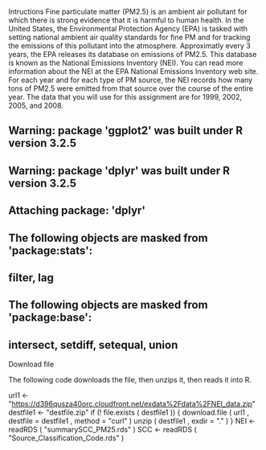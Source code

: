 Intructions
Fine particulate matter (PM2.5) is an ambient air pollutant for which there is strong evidence that
it is harmful to human health. In the United States, the Environmental Protection Agency (EPA) is
tasked with setting national ambient air quality standards for fine PM and for tracking the
emissions of this pollutant into the atmosphere. Approximatly every 3 years, the EPA releases its
database on emissions of PM2.5. This database is known as the National Emissions Inventory
(NEI). You can read more information about the NEI at the EPA National Emissions Inventory
web site.
For each year and for each type of PM source, the NEI records how many tons of PM2.5 were
emitted from that source over the course of the entire year. The data that you will use for this
assignment are for 1999, 2002, 2005, and 2008.
## Warning: package 'ggplot2' was built under R version 3.2.5
## Warning: package 'dplyr' was built under R version 3.2.5
##
## Attaching package: 'dplyr'
## The following objects are masked from 'package:stats':
##
## filter, lag
## The following objects are masked from 'package:base':
##
## intersect, setdiff, setequal, union

Download file

The following code downloads the file, then unzips it, then reads it into R.

url1 <- "https://d396qusza40orc.cloudfront.net/exdata%2Fdata%2FNEI_data.zip"
destfile1 <- "destfile.zip"
if (! file.exists ( destfile1 )) {
download.file ( url1 ,
destfile = destfile1 ,
method = "curl" )
unzip ( destfile1 , exdir = "." )
}
NEI <- readRDS ( "summarySCC_PM25.rds" )
SCC <- readRDS ( "Source_Classification_Code.rds" )
